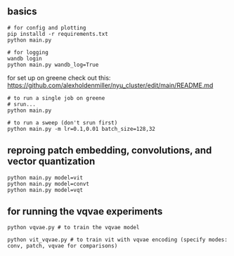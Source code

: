 
## basics
```
# for config and plotting
pip installd -r requirements.txt
python main.py

# for logging
wandb login
python main.py wandb_log=True
```

for set up on greene check out this:
https://github.com/alexholdenmiller/nyu_cluster/edit/main/README.md

```
# to run a single job on greene
# srun...
python main.py

# to run a sweep (don't srun first)
python main.py -m lr=0.1,0.01 batch_size=128,32
```

## reproing patch embedding, convolutions, and vector quantization

```
python main.py model=vit
python main.py model=convt
python main.py model=vqt
```

## for running the vqvae experiments
```
python vqvae.py # to train the vqvae model

python vit_vqvae.py # to train vit with vqvae encoding (specify modes: conv, patch, vqvae for comparisons)
```
